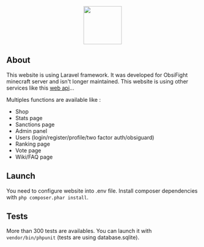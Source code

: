 <p align="center">
  <img src="https://raw.githubusercontent.com/Obsifight/obsifight.net/master/public/img/logo.png" width=100>
</p>

## About

This website is using Laravel framework. It was developed for ObsiFight minecraft server and isn't longer maintained. This website is using other services like this [web api](https://github.com/Obsifight/api.obsifight.net)...

Multiples functions are available like : 
- Shop
- Stats page
- Sanctions page
- Admin panel
- Users (login/register/profile/two factor auth/obsiguard)
- Ranking page
- Vote page
- Wiki/FAQ page

## Launch

You need to configure website into .env file. Install composer dependencies with `php composer.phar install`.


## Tests

More than 300 tests are availables. You can launch it with `vendor/bin/phpunit` (tests are using database.sqlite). 
